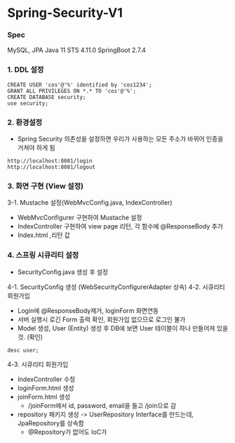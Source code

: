 # Spring-Security-V1

### Spec
MySQL, JPA
Java 11
STS 4.11.0
SpringBoot 2.7.4

### 1. DDL 설정
```
CREATE USER 'cos'@'%' identified by 'cos1234';
GRANT ALL PRIVILEGES ON *.* TO 'cos'@'%';
CREATE DATABASE security;
use security;
```
### 2. 환경설정
  - Spring Security 의존성을 설정하면 우리가 사용하는 모든 주소가 바뀌어 인증을 거쳐야 하게 됨
  
  ```
  http://localhost:8081/login
  http://localhost:8081/logout
  ```

### 3. 화면 구현 (View 설정)

3-1. Mustache 설정(WebMvcConfig.java, IndexController)
  - WebMvcConfigurer 구현하여 Mustache 설정
- IndexController 구현하여 view page 리턴, 각 함수에 @ResponseBody 추가
- Index.html ,리턴 값

### 4. 스프링 시큐리티 설정
 - SecurityConfig.java 생성 후 설정

4-1. SecurityConfig 생성 (WebSecurityConfigurerAdapter 상속)
4-2. 시큐리티 회원가입
- Login에 @ResponseBody제거, loginForm 화면연동
- 서버 실행시 로긴 Form 출력 확인, 회원가입 없으므로 로그인 불가
- Model 생성, User (Entity) 생성 후 DB에 보면 User 테이블이 하나 만들어져 있을 것. (확인) 
```
desc user;
```
4-3. 시큐리티 회원가입
- IndexController 수정
- loginForm.html 생성
- joinForm.html 생성
  - /joinForm에서 id, password, email을 들고 /join으로 감
- repository 패키지 생성 -> UserRepository Interface를 만드는데, JpaRepository를 상속함
  - @Repository가 없어도 IoC가 
